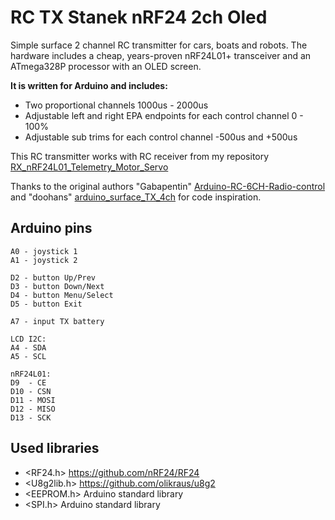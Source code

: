 # RC TX Stanek nRF24 2ch Oled
Simple surface 2 channel RC transmitter for cars, boats and robots.
The hardware includes a cheap, years-proven nRF24L01+ transceiver and an ATmega328P processor with an OLED screen.

**It is written for Arduino and includes:**
* Two proportional channels 1000us - 2000us
* Adjustable left and right EPA endpoints for each control channel 0 - 100%
* Adjustable sub trims for each control channel -500us and +500us


This RC transmitter works with RC receiver from my repository [RX_nRF24L01_Telemetry_Motor_Servo](https://github.com/stanekTM/RX_nRF24L01_Telemetry_Motor_Servo)

Thanks to the original authors "Gabapentin" [Arduino-RC-6CH-Radio-control](https://github.com/Gabapentin/Arduino-RC-6CH-Radio-control) 
and "doohans" [arduino_surface_TX_4ch](https://github.com/doohans/arduino_surface_TX_4ch)
for code inspiration.

## Arduino pins
```
A0 - joystick 1
A1 - joystick 2

D2 - button Up/Prev
D3 - button Down/Next
D4 - button Menu/Select
D5 - button Exit

A7 - input TX battery

LCD I2C:
A4 - SDA
A5 - SCL

nRF24L01:
D9  - CE
D10 - CSN
D11 - MOSI
D12 - MISO
D13 - SCK
```

## Used libraries
* <RF24.h>    https://github.com/nRF24/RF24
* <U8g2lib.h> https://github.com/olikraus/u8g2
* <EEPROM.h>  Arduino standard library
* <SPI.h>     Arduino standard library
